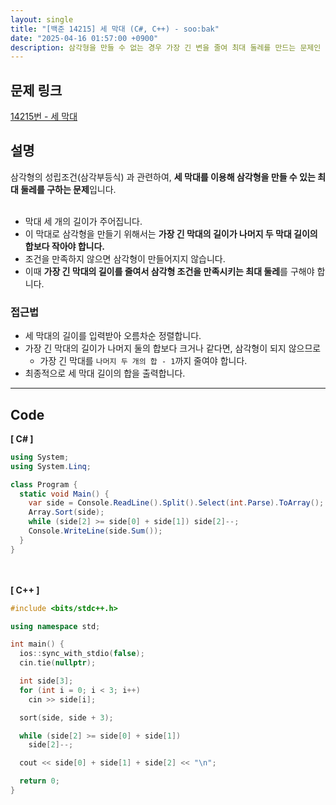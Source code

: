 ```yaml
---
layout: single
title: "[백준 14215] 세 막대 (C#, C++) - soo:bak"
date: "2025-04-16 01:57:00 +0900"
description: 삼각형을 만들 수 없는 경우 가장 긴 변을 줄여 최대 둘레를 만드는 문제인 백준 14215번 세 막대 문제의 C# 및 C++ 풀이 및 해설
---
```


## 문제 링크
[14215번 - 세 막대](https://www.acmicpc.net/problem/14215)

## 설명
삼각형의 성립조건(삼각부등식) 과 관련하여, **세 막대를 이용해 삼각형을 만들 수 있는 최대 둘레를 구하는 문제**입니다.<br>
<br>

- 막대 세 개의 길이가 주어집니다.<br>
- 이 막대로 삼각형을 만들기 위해서는 **가장 긴 막대의 길이가 나머지 두 막대 길이의 합보다 작아야 합니다.**<br>
- 조건을 만족하지 않으면 삼각형이 만들어지지 않습니다.<br>
- 이때 **가장 긴 막대의 길이를 줄여서 삼각형 조건을 만족시키는 최대 둘레**를 구해야 합니다.<br>

### 접근법
- 세 막대의 길이를 입력받아 오름차순 정렬합니다.<br>
- 가장 긴 막대의 길이가 나머지 둘의 합보다 크거나 같다면, 삼각형이 되지 않으므로<br>
  - 가장 긴 막대를 `나머지 두 개의 합 - 1`까지 줄여야 합니다.<br>
- 최종적으로 세 막대 길이의 합을 출력합니다.<br>

---

## Code
<b>[ C# ] </b>
<br>

```csharp
using System;
using System.Linq;

class Program {
  static void Main() {
    var side = Console.ReadLine().Split().Select(int.Parse).ToArray();
    Array.Sort(side);
    while (side[2] >= side[0] + side[1]) side[2]--;
    Console.WriteLine(side.Sum());
  }
}
```

<br><br>
<b>[ C++ ] </b>
<br>

```cpp
#include <bits/stdc++.h>

using namespace std;

int main() {
  ios::sync_with_stdio(false);
  cin.tie(nullptr);

  int side[3];
  for (int i = 0; i < 3; i++)
    cin >> side[i];

  sort(side, side + 3);

  while (side[2] >= side[0] + side[1])
    side[2]--;

  cout << side[0] + side[1] + side[2] << "\n";

  return 0;
}
```
